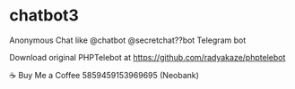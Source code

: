 # chatbot3
Anonymous Chat like @chatbot @secretchat??bot Telegram bot

Download original PHPTelebot at https://github.com/radyakaze/phptelebot

☕ Buy Me a Coffee
5859459153969695 (Neobank)
